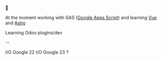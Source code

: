 🥴

At the moment working with GAS ([Google Apps Script](https://developers.google.com/apps-script)) and learning [Vue](https://vuejs.org/) and [Astro](https://astro.build/)

Learning Odoo plugins/dev

--

I/O Google 22
I/O Google 23 ?
